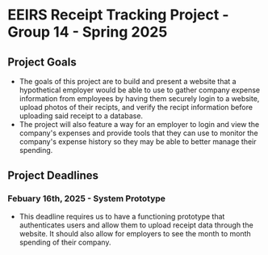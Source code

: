 # EEIRS Receipt Tracking Project - Group 14 - Spring 2025
## Project Goals
- The goals of this project are to build and present a website that a hypothetical employer would be able to use to gather company expense information from employees by having them securely login to a website, upload photos of their recipts, and verify the recipt information before uploading said receipt to a database.
- The project will also feature a way for an employer to login and view the company's expenses and provide tools that they can use to monitor the company's expense history so they may be able to better manage their spending.
## Project Deadlines
### Febuary 16th, 2025 - **System Prototype**
- This deadline requires us to have a functioning prototype that authenticates users and allow them to upload receipt data through the website. It should also allow for employers to see the month to month spending of their company.
